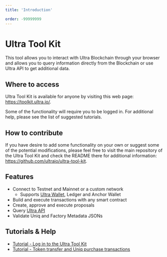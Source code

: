 ```yaml
---
title: 'Introduction'

order: -99999999
---
```


# Ultra Tool Kit

This tool allows you to interact with Ultra Blockchain through your browser and allows you to query information directly from the Blockchain or use Ultra API to get additional data.

## Where to access

Ultra Tool Kit is available for anyone by visiting this web page: https://toolkit.ultra.io/.

Some of the functionality will require you to be logged in. For additional help, please see the list of suggested tutorials.

## How to contribute

If you have desire to add some functionality on your own or suggest some of the potential modifications, please feel free to visit the main repository of the Ultra Tool Kit and check the README there for additional information: https://github.com/ultraio/ultra-tool-kit.

## Features

-   Connect to Testnet and Mainnet or a custom network
    - Supports [Ultra Wallet](../ultra-wallet/index.md), Ledger and Anchor Wallet
-   Build and execute transactions with any smart contract
-   Create, approve and execute proposals
-   Query [Ultra API](../nft-api/introduction.md)
-   Validate Uniq and Factory Metadata JSONs

## Tutorials & Help

-   [Tutorial - Log in to the Ultra Tool Kit](../../tutorials/fundamentals/tutorial-login-to-toolkit.md)
-   [Tutorial - Token transfer and Uniq purchase transactions](../../tutorials/fundamentals/tutorial-token-transfer-and-nft-purchase.md)
